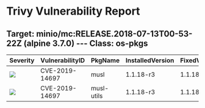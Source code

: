 # Trivy Vulnerability Report




## Target: minio/mc:RELEASE.2018-07-13T00-53-22Z (alpine 3.7.0) --- Class: os-pkgs
|Severity|VulnerabilityID|PkgName|InstalledVersion|FixedVersion|
|--------|---------------|-------|----------------|------------|
|![](https://img.shields.io/badge/-CRITICAL-red)|CVE-2019-14697|musl|1.1.18-r3|1.1.18-r4|
|![](https://img.shields.io/badge/-CRITICAL-red)|CVE-2019-14697|musl-utils|1.1.18-r3|1.1.18-r4|

